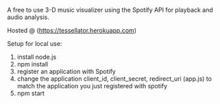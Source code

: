 A free to use 3-D music visualizer using the Spotify API for playback and audio analysis.

Hosted @ (https://tessellator.herokuapp.com)

Setup for local use:

1.  install node.js
2.  npm install
3.  register an application with Spotify
3.  change the application client_id, client_secret, redirect_uri (app.js) to match the application you just registered with spotify
4.  npm start
